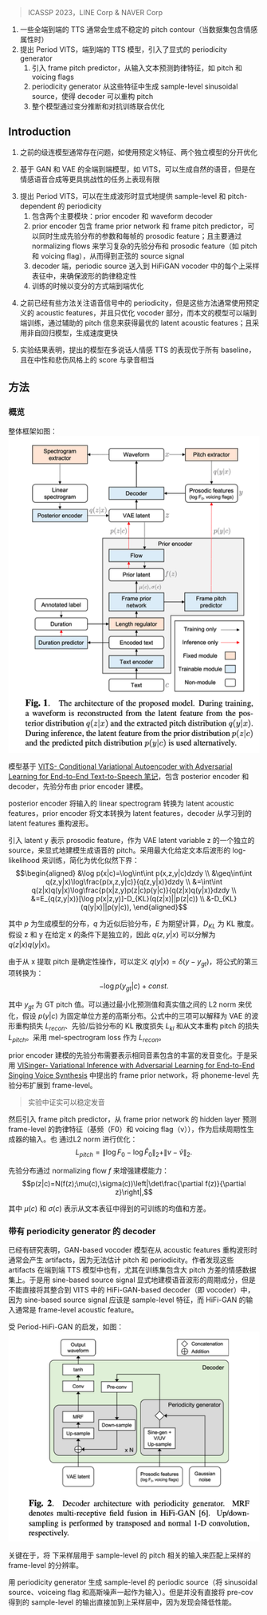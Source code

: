 > ICASSP 2023，LINE Corp & NAVER Corp
<!-- 翻译&理解 -->
<!-- Several fully end-to-end text-to-speech (TTS) models have been proposed that have shown better performance compared to cas- cade models (i.e., training acoustic and vocoder models separately). However, they often generate unstable pitch contour with audible artifacts when the dataset contains emotional attributes, i.e., large diversity of pronunciation and prosody. To address this problem, we propose Period VITS, a novel end-to-end TTS model that incor- porates an explicit periodicity generator. In the proposed method, we introduce a frame pitch predictor that predicts prosodic features, such as pitch and voicing flags, from the input text. From these features, the proposed periodicity generator produces a sample-level sinusoidal source that enables the waveform decoder to accurately reproduce the pitch. Finally, the entire model is jointly optimized in an end-to-end manner with variational inference and adversarial objectives. As a result, the decoder becomes capable of generat- ing more stable, expressive, and natural output waveforms. The experimental results showed that the proposed model significantly outperforms baseline models in terms of naturalness, with improved pitch stability in the generated samples. -->
1. 一些全端到端的 TTS 通常会生成不稳定的 pitch contour（当数据集包含情感属性时）
2. 提出 Period VITS，端到端的 TTS 模型，引入了显式的 periodicity generator
    1. 引入 frame pitch predictor，从输入文本预测韵律特征，如 pitch 和 voicing flags
    2. periodicity generator 从这些特征中生成 sample-level sinusoidal source，使得 decoder 可以重构 pitch
    3. 整个模型通过变分推断和对抗训练联合优化

## Introduction
<!-- Text-to-speech (TTS) has recently had a significant impact due to the rapid advancement of deep neural network-based approaches [1]. In most previous studies, TTS models were built as a cascade archi- tecture of two separate models—an acoustic model that generates pre-defined acoustic features (e.g. mel-spectrogram) from text [2, 3] and a vocoder that synthesizes waveform from the acoustic fea- ture [4, 5, 6]. Although these cascade models were able to generate speech reasonably well, they typically suffered from an error deriv- ing from the use of pre-defined features and separated optimization for the two independent models. Sequential training or fine-tuning can mitigate the quality degradation [7], but the training procedure is complicated -->
1. 之前的级连模型通常存在问题，如使用预定义特征、两个独立模型的分开优化
<!-- To address this problem, several works have investigated the use of fully end-to-end architecture that jointly optimizes the acoustic and vocoding models1 [8, 9, 10, 11]. One of the most success- ful works is VITS [10], which adopts a variational autoencoder (VAE) [12] with the augmented prior distribution by normalizing flows [13]. The VAE is used to acquire the trainable latent acoustic features from waveforms, whereas the normalizing flows are used to make the hidden text representation as powerful as the latent features. -->
<!-- However, we found that although VITS generates natural- sounding speech when trained with a reading style dataset, its performance is limited when applied to more challenging tasks, such as emotional speech synthesis, where the dataset has signifi- cant diversity in terms of pronunciation and prosody. Specifically, the model generates less intelligible voices with unstable pitch con- tour. Although the intelligibility problem could be addressed by expanding the phoneme-level parameters of prior distribution to frame-level parameters [14], it is still a challenge to generate ac- curate pitch information due to the architectural limitation of the non-autoregressive vocoders [15]. -->
2. 基于 GAN 和 VAE 的全端到端模型，如 VITS，可以生成自然的语音，但是在情感语音合成等更具挑战性的任务上表现有限
<!-- To tackle this, we propose Period VITS, a novel TTS system that explicitly provides sample-level and pitch-dependent periodic- ity when generating the target waveform. In particular, the proposed model consists of two main modules termed the prior encoder and the waveform decoder (hereinafter simply called “decoder”). On the prior encoder side, we employ a frame prior network with a frame pitch predictor that can simultaneously generate the parameters of the prior distribution and prosodic features in every frame. Note that the parameters are used to learn expressive prior distribution with normalizing flows and the prosodic features such as the pitch and the voicing flags are used to produce the sample-level sinusoidal source signal. On the decoder side, this periodic source is fed to ev- ery up-sampled representation in the HiFi-GAN-based vocoder [6], to guarantee pitch stability in the target waveform. Note that the training process optimizes the entire model in the end-to-end scheme from the variational inference point of view. -->
3. 提出 Period VITS，可以在生成波形时显式地提供 sample-level 和 pitch-dependent 的 periodicity
    1. 包含两个主要模块：prior encoder 和 waveform decoder
    2. prior encoder 包含 frame prior network 和 frame pitch predictor，可以同时生成先验分布的参数和每帧的 prosodic feature；且主要通过 normalizing flows 来学习复杂的先验分布和 prosodic feature（如 pitch 和 voicing flag），从而得到正弦的 source signal
    3. decoder 端，periodic source 送入到 HiFiGAN vocoder 中的每个上采样表征中，来确保波形的韵律稳定性
    4. 训练的时候以变分的方式端到端优化
<!-- Several works have addressed similar problems by focusing on the periodicity of speech signals in the vocoder context [16, 17, 18]. The proposed model differs in that the conventional methods have used pre-defined acoustic features and only optimized the vocoder part separately. In contrast, the proposed architecture has the benefit of end-to-end training and obtains optimal latent acoustic features guided by the auxiliary pitch information. In addition, another prior work has tackled the pitch stability problem by adopting a chunked autoregressive architecture in the vocoder [15]. Unlike that method, our proposal can generate waveforms in much faster speed, thanks to the fully non-autoregressive model architecture. -->
4. 之前已经有些方法关注语音信号中的 periodicity，但是这些方法通常使用预定义的 acoustic features，并且只优化 vocoder 部分，而本文的模型可以端到端训练，通过辅助的 pitch 信息来获得最优的 latent acoustic features；且采用非自回归模型，生成速度更快
<!-- The experimental results show that the proposed model per- formed significantly better than all the baseline models includ- ing end-to-end and cascade models in terms of naturalness in the multi-speaker emotional TTS task. Moreover, the proposed model achieved comparable scores to the recordings for neutral and sad style with no statistically significant difference. -->
5. 实验结果表明，提出的模型在多说话人情感 TTS 的表现优于所有 baseline，且在中性和悲伤风格上的 score 与录音相当

## 方法

### 概览
<!-- The overall model architecture is shown in Fig. 1. Inspired by VITS [10], we adopt a VAE whose prior distribution is conditioned on text. The VAE is composed of a posterior encoder and a decoder, whereas the prior distribution is modeled by a prior encoder. -->
整体框架如图：
![](image/Pasted%20image%2020240406192937.png)

模型基于 [VITS- Conditional Variational Autoencoder with Adversarial Learning for End-to-End Text-to-Speech 笔记](../VITS-%20Conditional%20Variational%20Autoencoder%20with%20Adversarial%20Learning%20for%20End-to-End%20Text-to-Speech%20笔记.md)，包含 posterior encoder 和 decoder，先验分布由 prior encoder 建模。
<!-- Specifically, the posterior encoder converts the input linear spec- trogram to latent acoustic features, while the prior encoder trans- forms the text into the latent features. The decoder is responsible for reconstructing waveforms from the learned latent features. -->
posterior encoder 将输入的 linear spectrogram 转换为 latent acoustic features，prior encoder 将文本转换为 latent features，decoder 从学习到的 latent features 重构波形。
<!-- In addition, we introduce a latent variable y to represent the prosodic feature as a separated source from the VAE latent variable z to explicitly model the pitch information of the generated speech. The proposed model is trained to maximize the log-likelihood of waveform x given text c. However, as it is intractable, we optimize a lower bound on the marginal likelihood, as follows [12]: -->
引入 latent y 表示 prosodic feature，作为 VAE latent variable z 的一个独立的 source，来显式地建模生成语音的 pitch。采用最大化给定文本后波形的 log-likelihood 来训练，简化为优化似然下界：
$$\begin{aligned}
&\log p(x|c)=\log\int\int p(x,z,y|c)dzdy \\
&\geq\int\int q(z,y|x)\log\frac{p(x,z,y|c)}{q(z,y|x)}dzdy \\
&=\int\int q(z|x)q(y|x)\log\frac{p(x|z,y)p(z|c)p(y|c)}{q(z|x)q(y|x)}dzdy \\
&=E_{q(z,y|x)}[\log p(x|z,y)]-D_{KL}(q(z|x)||p(z|c)) \\
&-D_{KL}(q(y|x)||p(y|c)),
\end{aligned}$$
<!-- proximate posterior distribution for z and y, E denotes the expectation operator, and DKL represents the Kullback–Leibler (KL) diver- gence. In addition, we assume z and y are conditionally independent given x2. Therefore, q(z, y|x) can be factorized as q(z|x)q(y|x).
  -->
其中 $p$ 为生成模型的分布，$q$ 为近似后验分布，$E$ 为期望计算，$D_{KL}$ 为 KL 散度。假设 z 和 y 在给定 x 的条件下是独立的，因此 $q(z,y|x)$ 可以分解为 $q(z|x)q(y|x)$。
<!-- Furthermore, as pitch extraction from x is a deterministic oper- ation, we can define q(y|x) = δ(y − ygt) and transform the third term of (1) as follows:
 -->
由于从 x 提取 pitch 是确定性操作，可以定义 $q(y|x)=\delta(y-y_{gt})$，将公式的第三项转换为：
$$-\log p(y_{gt}|c)+const.$$
<!-- where ygt represents the observed ground truth pitch value. We can optimize this part by minimizing the L2 norm between predicted and ground truth by assuming a Gaussian distribution for p(y|c) with fixed unit variance. The three terms in (1) can then be inter- preted as wave reconstruction loss of VAE Lrecon, KL divergence loss between prior/posterior distributions Lkl, and pitch reconstruc- tion loss from text Lpitch, respectively. Following [10], we adopt mel-spectrogram loss for Lrecon.
 -->
其中 $y_{gt}$ 为 GT pitch 值。可以通过最小化预测值和真实值之间的 L2 norm 来优化，假设 $p(y|c)$ 为固定单位方差的高斯分布。公式中的三项可以解释为 VAE 的波形重构损失 $L_{recon}$、先验/后验分布的 KL 散度损失 $L_{kl}$ 和从文本重构 pitch 的损失 $L_{pitch}$。采用 mel-spectrogram loss 作为 $L_{recon}$。
<!-- As the proposed method not only focuses on reading-style TTS, but also TTS with an emotional dataset with significant diversity in terms of pronunciation, the prior distribution modeled by the prior encoder needs to represent the rich acoustic variation of pronunci- ation within the same phoneme. To this end, we adopt the frame prior network proposed in [14]. It expands phoneme-level prior dis- tribution to frame-level fine-grained distribution. We confirmed in preliminary experiments that this was effective to stabilize the pro- nunciation not only for singing voice synthesis but also for multi- speaker emotional TTS. In addition, we introduce a frame pitch pre- dictor from a hidden layer of the frame prior network to predict the frame-level prosodic features, i.e., fundamental frequency (F0) and voicing flag (v), which are subsequently used as inputs for the pe- riodicity generator described in Section 2.3. As discussed in Sec- tion 2.1, these features are optimized using the L2 norm, as follows3:
 -->
prior encoder 建模的先验分布需要表示相同音素包含的丰富的发音变化。于是采用 [VISinger- Variational Inference with Adversarial Learning for End-to-End Singing Voice Synthesis](../歌声合成/VISinger-%20Variational%20Inference%20with%20Adversarial%20Learning%20for%20End-to-End%20Singing%20Voice%20Synthesis.md) 中提出的 frame prior network，将 phoneme-level 先验分布扩展到 frame-level。
> 实验中证实可以稳定发音

然后引入 frame pitch predictor，从 frame prior network 的 hidden layer 预测 frame-level 的韵律特征（基频（F0）和 voicing flag（v）），作为后续周期性生成器的输入。也 通过L2 norm 进行优化：
$$L_{pitch}=\|\log F_0-\log\hat{F}_0\|_2+\|v-\hat{v}\|_2.$$
<!-- The prior distribution is augmented by normalizing flow f to en- hance the modeling capability, as in VITS: -->
先验分布通过 normalizing flow $f$ 来增强建模能力：
$$p(z|c)=N(f(z);\mu(c),\sigma(c))\left|\det\frac{\partial f(z)}{\partial z}\right|,$$
<!-- where μ(c) and σ(c) represent trainable mean and variance parame- ters calculated from text representation, respectively.
 -->
其中 $\mu(c)$ 和 $\sigma(c)$ 表示从文本表征中得到的可训练的均值和方差。

### 带有 periodicity generator 的 decoder
<!-- It has been reported that GAN-based vocoder models typically pro- duce artifacts when reconstructing waveforms from acoustic features due to their inability to estimate pitch and periodicity [15]. We found that these artifacts are also observed in end-to-end TTS mod- els, particularly when trained on a dataset with large pitch variance, such as an emotional one. To address this problem, we use a sine- based source signal to explicitly model the periodic component of speech waveforms, which has proven to be effective in some previ- ous works [16, 17, 19]. However, it is not straightforward to incorpo- rate it into the HiFi-GAN-based decoder (i.e., vocoder) architecture in VITS, as a sine-based source signal is supposed to be a sample- level feature, while the input of HiFi-GAN is typically a frame-level acoustic feature4.-->
已经有研究表明，GAN-based vocoder 模型在从 acoustic features 重构波形时通常会产生 artifacts，因为无法估计 pitch 和 periodicity。作者发现这些 artifacts 在端到端 TTS 模型中也有，尤其在训练集包含大 pitch 方差的情感数据集上。于是用 sine-based source signal 显式地建模语音波形的周期成分，但是不能直接将其整合到 VITS 中的 HiFi-GAN-based decoder（即 vocoder）中，因为 sine-based source signal 应该是 sample-level 特征，而 HiFi-GAN 的输入通常是 frame-level acoustic feature。
<!-- To overcome this mismatch, we devise a model architecture in- spired by a pitch-controllable HiFi-GAN-based vocoder [20]. Fig- ure 2 shows the decoder architecture of the proposed model. The key idea is to successively apply down-sampling layers to the sample- level pitch-related input to match the resolution of the up-sampled frame-level feature. We call the module to generate a sample-level periodic source as periodicity generator. We input the sinusoidal source together with the voicing flags and Gaussian noise, as this setting performed better in a previous work [17]. In addition, unlike the previous work in [20], we avoid directly adding the sample-level output of the pre-conv module in Fig. 2 to the up-sampled features, as we found this degrades the sample quality. -->
受 Period-HiFi-GAN 的启发，如图：
![](image/Pasted%20image%2020240406195450.png)

关键在于，将 下采样层用于 sample-level 的 pitch 相关的输入来匹配上采样的 frame-level 的分辨率。

用 periodicity generator 生成 sample-level 的 periodic source（将 sinusoidal source、voiceing flag 和高斯噪声一起作为输入）。但是并没有直接将 pre-cov 得到的 sample-level 的输出直接加到上采样层中，因为发现会降低性能。
